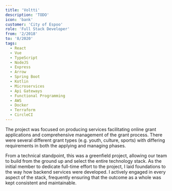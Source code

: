 ```yaml
---
title: 'Voltti'
description: 'TODO'
icon: 'bank'
customer: 'City of Espoo'
role: 'Full Stack Developer'
from: '2/2018'
to: '8/2020'
tags:
  - React
  - Vue
  - TypeScript
  - NodeJS
  - Express
  - Arrow
  - Spring Boot
  - Kotlin
  - Microservices
  - Api Gateways
  - Functional Programming
  - AWS
  - Docker
  - Terraform
  - CircleCI
---
```


The project was focused on producing services facilitating online grant applications and comprehensive management of the grant process. There were several different grant types (e.g. youth, culture, sports) with differing requirements in both the applying and managing phases.

From a technical standpoint, this was a greenfield project, allowing our team to build from the ground up and select the entire technology stack. As the initial member to dedicate full-time effort to the project, I laid foundations to the way how backend services were developed. I actively engaged in every aspect of the stack, frequently ensuring that the outcome as a whole was kept consistent and maintainable.
